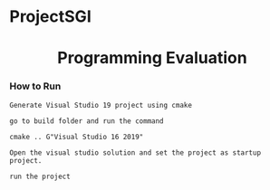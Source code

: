 # ProjectSGI
<h1 align="center">Programming Evaluation</h1>

### How to Run
`Generate Visual Studio 19 project using cmake`

`go to build folder and run the command`

`cmake .. G"Visual Studio 16 2019"`

`Open the visual studio solution and set the project as startup project.`

`run the project`
